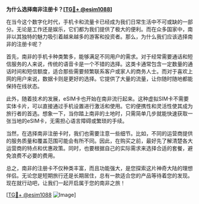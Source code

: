 **为什么选择南非注册卡？[[TG💪+ @esim1088](https://t.me/s/esim1088)]**

在当今这个数字化时代，手机卡和流量卡已经成为我们日常生活中不可或缺的一部分。无论是工作还是娱乐，它们都为我们提供了极大的便利。而在众多国家中，南非以其独特的魅力吸引着越来越多的游客和投资者。那么，为什么我们应该选择南非的注册卡呢？

首先，南非的手机卡种类繁多，能够满足不同用户的需求。对于经常需要通话和短信服务的人来说，传统的语音卡是一个不错的选择。这类卡通常包含一定数量的通话时间和短信额度，适合那些需要频繁联系客户或家人的商务人士。而对于喜欢上网的用户来说，数据卡则是更好的选择。它提供了大量的流量，让你随时随地都能保持在线状态。

此外，随着技术的发展，eSIM卡也开始在南非流行起来。这种虚拟SIM卡不需要实体卡片，可以直接通过手机设置进行激活和使用。它的便携性和灵活性使其成为旅行者的首选。想象一下，当你踏上南非的土地时，只需简单几步就能快速获取一张当地的eSIM卡，无需担心语言障碍或繁琐的手续。

当然，在选择南非注册卡时，我们也需要注意一些细节。比如，不同的运营商提供的服务质量和覆盖范围可能会有所不同。因此，在购买之前，最好先了解清楚各大运营商的特点和优惠政策。同时，也要根据自己的实际需求来选择合适的套餐，避免浪费不必要的费用。

总之，南非的注册卡不仅种类丰富，而且功能强大，是您探索这片神奇大陆的理想伴侣。无论您是短期旅行还是长期居住，总有一款适合您的产品等待着您的发现。现在就行动吧，让我们一起开启属于您的南非之旅！

[[TG💪+ @esim1088](https://t.me/s/esim1088) ![Image](https://i.postimg.cc/4NQfJmqS/Snipaste-2025-05-13-00-14-12.png)]